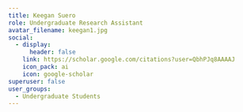 ```yaml
---
title: Keegan Suero
role: Undergraduate Research Assistant
avatar_filename: keegan1.jpg
social:
  - display:
      header: false
    link: https://scholar.google.com/citations?user=QbhPJq8AAAAJ
    icon_pack: ai
    icon: google-scholar
superuser: false
user_groups:
  - Undergraduate Students
---
```

